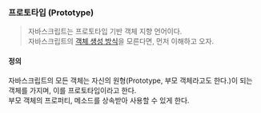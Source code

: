 ### 프로토타입 (Prototype)

> 자바스크립트는 프로토타입 기반 객체 지향 언어이다. <br />
>자바스크립트의 [객체 생성 방식](object.md)을 모른다면, 먼저 이해하고 오자.

#### 정의
자바스크립트의 모든 객체는 자신의 원형(Prototype, 부모 객체라고도 한다.)이 되는 객체를 가지며, 이를 프로토타입이라고 한다.
<br/>
부모 객체의 프로퍼티, 메소드를 상속받아 사용할 수 있게 한다.
